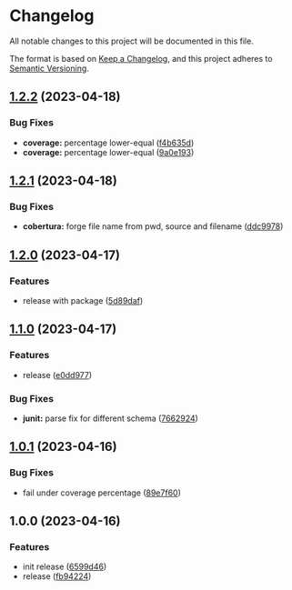 <!-- markdownlint-configure-file {"MD024": { "siblings_only": true }, "MD012": false } -->
  # Changelog

  All notable changes to this project will be documented in this file.

  The format is based on [Keep a Changelog](https://keepachangelog.com/en/1.0.0/), and this project adheres to [Semantic Versioning](https://semver.org/spec/v2.0.0.html).

## [1.2.2](https://github.com/aGallea/tests-coverage-report/compare/1.2.1...1.2.2) (2023-04-18)


### Bug Fixes

* **coverage:** percentage lower-equal ([f4b635d](https://github.com/aGallea/tests-coverage-report/commit/f4b635d8ad111ec29011a10054ce3536c5e875eb))
* **coverage:** percentage lower-equal ([9a0e193](https://github.com/aGallea/tests-coverage-report/commit/9a0e19356abff29c2c855d2c3d306b9c36cc579a))

## [1.2.1](https://github.com/aGallea/tests-coverage-report/compare/1.2.0...1.2.1) (2023-04-18)


### Bug Fixes

* **cobertura:** forge file name from pwd, source and filename ([ddc9978](https://github.com/aGallea/tests-coverage-report/commit/ddc9978d6bef8b3223f5f0f4e8be54b5eb792a7e))

## [1.2.0](https://github.com/aGallea/tests-coverage-report/compare/1.1.0...1.2.0) (2023-04-17)


### Features

* release with package ([5d89daf](https://github.com/aGallea/tests-coverage-report/commit/5d89daf3ab2fe43abb1da1da902897fc234d538b))

## [1.1.0](https://github.com/aGallea/tests-coverage-report/compare/1.0.1...1.1.0) (2023-04-17)


### Features

* release ([e0dd977](https://github.com/aGallea/tests-coverage-report/commit/e0dd9778a0fbbaff6652e7f6201b40de4e3a2dd1))


### Bug Fixes

* **junit:** parse fix for different schema ([7662924](https://github.com/aGallea/tests-coverage-report/commit/766292409834f44efe3eb20cfec7bd4eff8aa705))

## [1.0.1](https://github.com/aGallea/tests-coverage-report/compare/1.0.0...1.0.1) (2023-04-16)


### Bug Fixes

* fail under coverage percentage ([89e7f60](https://github.com/aGallea/tests-coverage-report/commit/89e7f60ed3cfca7639e51985caa0d7bec3c1829d))

## 1.0.0 (2023-04-16)


### Features

* init release ([6599d46](https://github.com/aGallea/tests-coverage-report/commit/6599d4691a1cd35d9646aa8a3b7ea1c294bc160b))
* release ([fb94224](https://github.com/aGallea/tests-coverage-report/commit/fb94224d5598e89a93c1bbfab789cae407f77f67))
